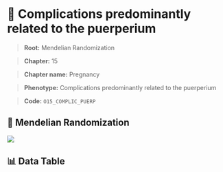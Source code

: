 # 🧪 Complications predominantly related to the puerperium

> **Root:** Mendelian Randomization

> **Chapter:** 15  

> **Chapter name:** Pregnancy

> **Phenotype:** Complications predominantly related to the puerperium  

> **Code:** `O15_COMPLIC_PUERP`

## 🧬 Mendelian Randomization  

<img src="/MR/Figures/Forward/O15_COMPLIC_PUERP.png"/>

## 📊 Data Table

<CsvTableMRF src="/MR/Data/Forward/O15_COMPLIC_PUERP.csv"/>
